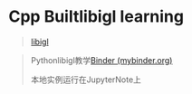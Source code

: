 
# Cpp Builtlibigl learning

> [libigl](https://libigl.github.io/libigl-python-bindings/)

> Pythonlibigl教学[Binder (mybinder.org)](https://mybinder.org/v2/gh/libigl/libigl-python-bindings/master?filepath=tutorial%2Ftutorials.ipynb)
>
> 本地实例运行在JupyterNote上
